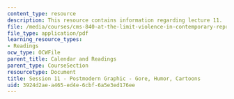 ```yaml
---
content_type: resource
description: This resource contains information regarding lecture 11.
file: /media/courses/cms-840-at-the-limit-violence-in-contemporary-representation-fall-2013/3924d2aea465ed4e6cbf6a5e3ed176ee_MITCMS_840F13_Session_11.pdf
file_type: application/pdf
learning_resource_types:
- Readings
ocw_type: OCWFile
parent_title: Calendar and Readings
parent_type: CourseSection
resourcetype: Document
title: Session 11 - Postmodern Graphic - Gore, Humor, Cartoons
uid: 3924d2ae-a465-ed4e-6cbf-6a5e3ed176ee
---
```

